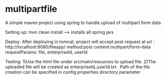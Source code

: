 multipartfile
=============
A simple maven project using spring to handle upload of multipart form data

Setting up:
mvn clean install --> installs all spring jars

Deploy:
After deploying in tomcat, project will accept post request at url : http://localhost:8080/fileapp/
method:post
content:multipart/form-data
requestParams: file, enterpriseId, userId


Testing:
1)Use the html file under src/main/resources to upload file.
2)The uploaded file will be created as enterpriseId_userId.txt . Path of the file creation can be specified in config.properties directory parameter.
